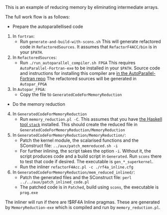 This is an example of reducing memory by eliminating intermediate arrays.

The full work flow is as follows:
* Prepare the autoparallellised code
1. In `fortran`: 
    - Run  `generate-and-build-with-scons.sh`
    This will generate refactored code in `RefactoredSources`.
    It assumes that `RefactorF4ACC/bin` is in your `$PATH`.
2. In `RefactoredSources`:
    - Run `./run_autoparallel_compiler.sh FPGA`
    This requires `AutoParallel-Fortran-exe` to be installed in your `$PATH`. 
    Source code and instructions for installing this compiler are [in the AutoParallel-Fortran repo](https://github.com/wimvanderbauwhede/AutoParallel-Fortran)
    The refactored sources will be generated in `Autopar_FPGA`
3. In `Autopar_FPGA`:
    - Copy the file to `GeneratedCodeForMemoryReduction`
* Do the memory reduction 
4. In  `GeneratedCodeForMemoryReduction`
    - Run `memory_reduction.pl -C`. 
    This assumes that you have [the Haskell tool `stack`](https://docs.haskellstack.org/en/stable/README/) installed.
    This should create the reduced file in `GeneratedCodeForMemoryReduction/MemoryReduction`
5. In `GeneratedCodeForMemoryReduction/MemoryReduction/`:
    - Patch the kernel module, the scalarised functions and the SConstruct file:
        `../aux/patch_memreduced.sh -i`
    - For further inlining, the script takes the option `-i`. Without it, the script produces code and a build script in `Generated`. Run `scons` there to test that code if desired. The executable is  `gen_*_superkernel`.
    - Run the inliner
    `refactorF4Acc.pl -c ./rf4a_inline.cfg`
6. In `GeneratedCodeForMemoryReduction/mem_reduced_inlined/`:
    - Patch the generated files and the SConstruct file:
    `perl ../../aux/patch_inlined_code.pl`
    - The patched code is in `Patched`, build using `scons`, the executable is `prog.exe`
    
The inliner will run if there are !$RF4A Inline pragmas. These are generated by `MemoryReduction-exe` which is compiled and run by `memory_reduction.pl`. 

